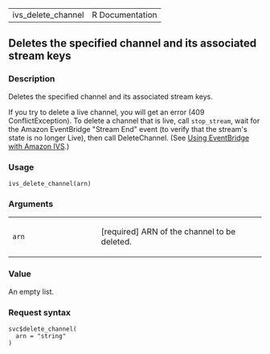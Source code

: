 <table style="width: 100%;">
<tbody>
<tr class="odd">
<td>ivs_delete_channel</td>
<td style="text-align: right;">R Documentation</td>
</tr>
</tbody>
</table>

## Deletes the specified channel and its associated stream keys

### Description

Deletes the specified channel and its associated stream keys.

If you try to delete a live channel, you will get an error (409
ConflictException). To delete a channel that is live, call
`stop_stream`, wait for the Amazon EventBridge "Stream End" event (to
verify that the stream's state is no longer Live), then call
DeleteChannel. (See [Using EventBridge with Amazon
IVS](https://docs.aws.amazon.com/ivs/latest/userguide/eventbridge.html).)

### Usage

    ivs_delete_channel(arn)

### Arguments

<table>
<colgroup>
<col style="width: 35%" />
<col style="width: 65%" />
</colgroup>
<tbody>
<tr class="odd">
<td><code id="ivs_delete_channel_:_arn">arn</code></td>
<td><p>[required] ARN of the channel to be deleted.</p></td>
</tr>
</tbody>
</table>

### Value

An empty list.

### Request syntax

    svc$delete_channel(
      arn = "string"
    )
